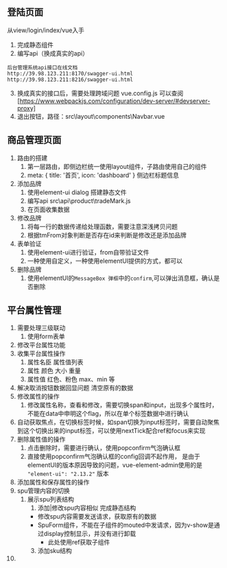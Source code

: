 ## 登陆页面
  从view/login/index/vue入手
  1. 完成静态组件
  2. 编写api（换成真实的api） 
   ```
   后台管理系统api接口在线文档
   http://39.98.123.211:8170/swagger-ui.html
   http://39.98.123.211:8216/swagger-ui.html
   ```

  3. 换成真实的接口后，需要处理跨域问题 vue.config.js 可以查阅 [https://www.webpackjs.com/configuration/dev-server/#devserver-proxy]
  4. 退出按钮，路径：src\layout\components\Navbar.vue

## 商品管理页面
  1. 路由的搭建
     1. 第一层路由，即侧边栏统一使用layout组件，子路由使用自己的组件
     2. meta: { title: '首页', icon: 'dashboard' } 侧边栏标题信息
  2. 添加品牌
     1. 使用element-ui dialog 搭建静态文件
     2. 编写api src\api\product\tradeMark.js
     3. 在页面收集数据
  3. 修改品牌
     1. 将每一行的数据传递给处理函数，需要注意深浅拷贝问题
     2. 根据tmFrom对象判断是否存在id来判断是修改还是添加品牌
  4. 表单验证
     1. 使用element-ui进行验证，from自带验证文件
     2. 一种使用自定义，一种使用elementUI提供的方式，都可以
  5. 删除品牌
     1. 使用elementUI的`MessageBox 弹框`中的`confirm`,可以弹出消息框，确认是否删除

## 平台属性管理
  1. 需要处理三级联动
     1. 使用form表单
  2. 修改平台属性功能
  3. 收集平台属性操作
     1. 属性名臣 属性值列表
     2. 属性 颜色 大小 重量
     3. 属性值 红色、粉色  max、min 等
  4. 解决取消按钮数据回显问题 清空原有的数据
  5. 修改属性的操作
     1. 修改属性名称，查看和修改，需要切换span和input，出现多个属性时，不能在data中申明这个flag，所以在单个标签数据中进行确认
  6. 自动获取焦点，在切换标签时候，如span切换为input标签时，需要自动聚焦到这个切换出来的input标签，可以使用nextTick配合ref和focus来实现
  7. 删除属性值的操作
     1. 点击删除时，需要进行确认，使用popconfirm气泡确认框
     2. 直接使用popconfirm气泡确认框的config回调不起作用， 是由于elementUI的版本原因导致的问题，vue-element-admin使用的是 `"element-ui": "2.13.2"` 版本
  8. 添加属性和保存属性的操作
  9. spu管理内容的切换
     1.  展示spu列表结构
         1. 添加|修改spu内容相似  完成静态结构
          - 修改spu内容需要发送请求，获取原有的数据
          - SpuForm组件，不能在子组件的mouted中发请求，因为v-show是通过display控制显示，并没有进行卸载
            - 此处使用ref获取子组件
         3. 添加sku结构
   1. 
